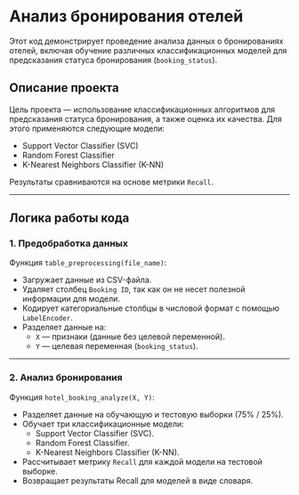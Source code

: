 # Анализ бронирования отелей

Этот код демонстрирует проведение анализа данных о бронированиях отелей, включая обучение различных классификационных моделей для предсказания статуса бронирования (`booking_status`). 

## Описание проекта

Цель проекта — использование классификационных алгоритмов для предсказания статуса бронирования, а также оценка их качества. Для этого применяются следующие модели:  
- Support Vector Classifier (SVC)
- Random Forest Classifier
- K-Nearest Neighbors Classifier (K-NN)

Результаты сравниваются на основе метрики `Recall`.

---

## Логика работы кода

### 1. Предобработка данных
Функция `table_preprocessing(file_name)`:
- Загружает данные из CSV-файла.
- Удаляет столбец `Booking ID`, так как он не несет полезной информации для модели.
- Кодирует категориальные столбцы в числовой формат с помощью `LabelEncoder`.
- Разделяет данные на:
  - `X` — признаки (данные без целевой переменной).
  - `Y` — целевая переменная (`booking_status`).

---

### 2. Анализ бронирования
Функция `hotel_booking_analyze(X, Y)`:
- Разделяет данные на обучающую и тестовую выборки (75% / 25%).
- Обучает три классификационные модели:
  - Support Vector Classifier (SVC).
  - Random Forest Classifier.
  - K-Nearest Neighbors Classifier (K-NN).
- Рассчитывает метрику `Recall` для каждой модели на тестовой выборке.
- Возвращает результаты Recall для моделей в виде словаря.
